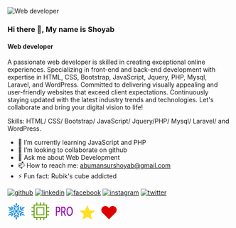 ![Web developer](https://media.licdn.com/dms/image/D5616AQHceh1Y1xL7iw/profile-displaybackgroundimage-shrink_350_1400/0/1685307796161?e=1691020800&v=beta&t=SW-6MeBjgl4plqOvD_MWiCgPIqNRHLjCGS8zscFeeT0)

### Hi there 👋, My name is Shoyab
#### Web developer


A passionate web developer is skilled in creating exceptional online experiences. Specializing in front-end and back-end development with expertise in HTML, CSS, Bootstrap, JavaScript, Jquery, PHP, Mysql, Laravel, and WordPress. Committed to delivering visually appealing and user-friendly websites that exceed client expectations. Continuously staying updated with the latest industry trends and technologies. Let's collaborate and bring your digital vision to life!


Skills: HTML/ CSS/ Bootstrap/ JavaScript/ Jquery/PHP/ Mysql/ Laravel/ and WordPress.

- 🌱 I’m currently learning JavaScript and PHP 
- 👯 I’m looking to collaborate on github 
- 💬 Ask me about Web Development 
- 📫 How to reach me: abumansurshoyab@gmail.com 
- ⚡ Fun fact: Rubik's cube addicted 


[<img src='https://cdn.jsdelivr.net/npm/simple-icons@3.0.1/icons/github.svg' alt='github' height='40'>](https://github.com/https://github.com/Mansurshoyab)  [<img src='https://cdn.jsdelivr.net/npm/simple-icons@3.0.1/icons/linkedin.svg' alt='linkedin' height='40'>]([https://www.linkedin.com/in/https://www.linkedin.com/in/shoyab-mahmud-seo//](https://www.linkedin.com/in/shoyab-mahmud/))  [<img src='https://cdn.jsdelivr.net/npm/simple-icons@3.0.1/icons/facebook.svg' alt='facebook' height='40'>](https://www.facebook.com/https://www.facebook.com/profile.php?id=100013400328142)  [<img src='https://cdn.jsdelivr.net/npm/simple-icons@3.0.1/icons/instagram.svg' alt='instagram' height='40'>](https://www.instagram.com/https://l.facebook.com/l.php?u=https%3A%2F%2Finstagram.com%2Fsh00yab%3Figshid%3DMzNlNGNkZWQ4Mg%253D%253D%26fbclid%3DIwAR3HixaB0sSt50ngbmbEcjc4M3cLpwoqRP8FEW0MIfQDt741DUa662Bb5Ig&h=AT0fBhWoEQe0NjdKE0Irzr5UkgilsspoizyEHKBKXd052Zz36OQm0W-dbLg7Wh9TgAczXEPU6JcA4JNSaB5mlQHtc20zw7fUZdsEu1h07xbaQo02bvHMbXENleSWcmUDfnLRTg/)  [<img src='https://cdn.jsdelivr.net/npm/simple-icons@3.0.1/icons/twitter.svg' alt='twitter' height='40'>](https://twitter.com/https://twitter.com/shoyabmahmud2)  

<a href='https://archiveprogram.github.com/'><img src='https://raw.githubusercontent.com/acervenky/animated-github-badges/master/assets/acbadge.gif' width='40' height='40'></a> <a href='https://docs.github.com/en/developers'><img src='https://raw.githubusercontent.com/acervenky/animated-github-badges/master/assets/devbadge.gif' width='40' height='40'></a> <a href='https://github.com/pricing'><img src='https://raw.githubusercontent.com/acervenky/animated-github-badges/master/assets/pro.gif' width='40' height='40'></a> <a href='https://stars.github.com/'><img src='https://raw.githubusercontent.com/acervenky/animated-github-badges/master/assets/starbadge.gif' width='35' height='35'></a> <a href='https://docs.github.com/en/github/supporting-the-open-source-community-with-github-sponsors'><img src='https://raw.githubusercontent.com/acervenky/animated-github-badges/master/assets/sponsorbadge.gif' width='35' height='35'></a> 


